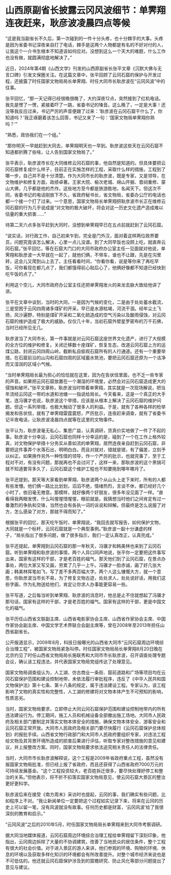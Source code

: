 # 山西原副省长披露云冈风波细节：单霁翔连夜赶来，耿彦波凌晨四点等候

“这是我当副省长不久后，第一次碰到的一件十分头疼，也十分棘手的大事。头疼是因为省委书记深夜亲自打了电话，棘手是这两个人物都是有名的不好对付的人，让我这个一介书生根本不知道该如何应对。没想到这么一个天大的难题，什么工作也没有做，就圆满彻底地解决了。”

近日，2024年第4期《山西文学》刊发的山西原副省长张平文章《沉默大佛与无言口碑》引发文保圈关注。在这篇文章中，张平回顾了云冈石窟的保护与开发过程，还披露了时任国家文物局局长单霁翔、时任大同市长耿彦波在“云冈风波”中的往事。

张平回忆，“那一天记得已经很晚很晚了，大约深夜12点，突然接到了红机电话。我先是愣了一愣，紧接着吓了一跳，省委书记的嗓音。这么晚了，一定是大事！还没等我反应过来，书记严厉的声音便跟了过来：‘耿彦波在云冈石窟干什么了，你知道吗？’我正琢磨着该怎么回答，书记又来了一句：‘国家文物局单霁翔你熟吗？’”

“熟悉，政协我们在一个组。”

“那你明天一早就赶到大同去，单霁翔明天也一早到。耿彦波这些天在云冈石窟不知道都折腾了些啥，让人告到国家文物局了。”

张平表示，耿彦波市长在大同维修云冈石窟的事，他自然是知道的。但具体要把云冈石窟修复成什么样子，目前正在实施怎样的工程，采取什么样的措施，工程到了哪一步，自己并不是十分清楚。作为大同市长的耿彦波，既是专家，又是领导，在文物维护和修复方面，政绩卓著。王家大院、榆次老城、绵山开掘、晋祠重修、蒙山大佛，几乎都是他的杰作。这些地方至今都是旅游胜地，名闻天下。但这次不同，省委书记的电话刚放下不久，省政府秘书长，省文物局，省委办公厅的电话也都一个接一个打了过来。一个意思，国家文物局长单霁翔把耿彦波市长正在维修云冈石窟的行为几乎说成是“对文物的极大破坏，将会对这一历史文化遗产造成难以估量的重大损害……”

待第二天六点多张平赶到大同时，没想到单霁翔早已在五点前就赶到了云冈石窟。

“说实话，对行政工作，自己初来乍到，完全是门外汉，面对着这样两位政界要员，问题究竟该怎么解决，心里一点儿没谱。到了大同早饭也没顾上吃，就直奔云冈石窟。”张平回忆，等在石窟大门口的大同市政府办公室主任一见面就对他说，单霁翔和耿彦波一大早就在一起了，就他们俩，不带车，谁也不让跟，先是在沟里转，这会儿又爬到山上去了。主任看看时间，“你看你看，说是等你来了再吃早饭，可你看现在都几点了，我们都饿得前心贴后心了，他俩好像都不知道已经快到吃午饭的点了。”

利用这个空儿，大同市政府办公室主任还把单霁翔发火的来龙去脉大致给他讲了讲。

张平在文章中谈到，当时的大同，一是因为气候的变化，二是由于处处蓄水截流，三是受困于云冈四周诸多煤矿的开采，早已是水源枯竭，河流干涸。经年尘土飞扬，风沙遍野，特别是煤矿开采和二氧化硫造成的空气污染以及酸雨侵蚀，对云冈石窟的维护造成了极大的威胁。仅仅几十年，当初石窟外壁星罗密布的万千石佛，当时已经所见无几。

耿彦波当了大同市长，第一件事就是对云冈石窟这座世界文化遗产，进行了大规模的全方位的维护和修复。关闭迁移数十座煤矿，恢复生态，改道云冈石窟上方的运煤公路，封闭云冈四周山岭，截断私自偷观石窟所有的人行通道。还有一个重要举措，在石窟前沿的山沟和石窟四周的区域蓄水筑池，要把云冈石窟还原为一个洁净而又湿润的区域小气候。

“当时单霁翔局长最为担心的恰恰就在这里，因为在告状信里面，也不乏一些专家的声音。如果把云冈石窟放置在一个潮湿的环境里，必然会对云冈石窟造成更大的侵蚀和破坏。”张平文章称，耿彦波当时带着单霁翔，其实就是一次现场解说，把当年流经云冈这一带的水道和池塘一一指说给局长。今天看来，这是一个真正的大手笔，连冯骥才也说，耿彦波这个举措，应该是从根本上解决了云冈石窟的维护问题。但这一系列举措，也极大触动了很多人的利益。于是，就有了各种各样的检举揭发和告状信，就有了单霁翔雷霆震怒，严厉批示，连夜赶来调查，就有了省委书记半夜电话，让耿彦波凌晨四点就等在这里的文物事件。

张平认为，耿彦波毫无私心，集思广益，认真调研，货真价实地做了一件了不起的事。耿彦波十分幸运，云冈石窟也同样十分幸运的是，碰到了一个在工作上格外较真，对文物保护举措十分务实从善如流的单霁翔，居然连夜亲自赶到云冈石窟，非要把这件事弄个水落石出，明明白白。而且对就对，错就是错，有了偏差，立刻予以纠正。如果换作另外一种性情的领导，作一个严厉的批示，也就完事了，至于工程对不对，有没有问题，那就再也不会过问了，这样一来，那耿彦波的这个黑锅可就不知道要背多久了，云冈石窟这个维护工程也不知要拖到哪年哪月了。

张平还提到，那天等大家看到单霁翔、耿彦波两个从山头上走下来时，所有的人都有些发懵。他们俩一路比比划划，滔滔不绝，情绪热烈，言谈不休，都已经好几个小时了，依旧毫无倦意。那模样，就好像两个好朋友，很多年没见面了一样。“直看得我两眼发愣，什么叫惺惺惜惺惺，眼前就是。我猜想当时他们之间肯定有过一番激烈的争执和交锋，当然也会有各执一词的诉说和辩解。但最终是怎么说服了对方，怎么感染了对方，那就不得而知了。”

根据张平的回忆，那天吃午饭时，单霁翔说，“我回去就写报告，如何保护文物，大同就是一个标杆，云冈石窟就是一个典型事例。”耿彦波一副十分谦虚的样子，“局长指出了很多问题，做了很多指示，我们一定认真改正，认真完成。”

张平还提起，单霁翔到云冈石窟的那一年秋天，冯骥才和韩美林也来到了云冈石窟。听到单霁翔和耿彦波的事情，两个人异口同声地说，张平你一定要把这件事写出来，国家有这样的干部，才是老百姓的福气。那天他们到了云冈石窟，在景点办事处，两位大家又写又画，劳累了几乎一上午。冯骥才一脸赤诚，画了好几张大画；韩美林挥笔如飞，写了差不多两百幅大字。两个人这么慷慨大方，就一个意思，你耿彦波当市长不易，为了修复文物古迹，处处求人，处处说好话，用我们这些字画，作为礼物送给他们，肯定让你求人办事能更容易一些。

张平写道，之后每当听到单霁翔、耿彦波的消息时，他总是止不住就想起了冯骥才那句话，国家有这样的干部，才是老百姓的福气。国家有这样的干部，更是中国文化的福气。

张平历任山西省文联副主席、山西省电影家协会主席、山西省作家协会主席、中国作家协会副主席、中国文学艺术界联合会副主席等，曾在2008年至2013年担任山西省副省长。

公开报道显示，2009年8月，科技日报曝光的山西省大同市“云冈石窟周边环境综合治理工程”，被国家文物局紧急叫停。时任国家文物局局长单霁翔8月20日晚在北京约见了时任山西省文物局局长施联秀和大同市市长耿彦波，召开调查处理专题会议，确认该工程违法，并代表国家文物局党组传达了处理意见。

国家文物局调查组认为，人工湖、仿古商业一条街、窟前道路和广场等项目均在云冈石窟保护范围和建设控制地带，未依法履行审批程序，违反了《中华人民共和国文物保护法》第十七条、第十八条的规定，属于违法建设工程。专家认为，该工程影响了文物的真实性和完整性，人工湖的修建将对文物本体产生不可预知的影响，性质恶劣。

当时，国家文物局要求，立即停止大同云冈石窟保护范围和建设控制地带内的所有违法建设行为。停工期间，施工人员和机械设备全部撤出施工场地。大同市人民政府及相关部门要制定并落实文物本体安全的措施，确保文物本体安全、游客安全和云冈石窟正常开放。大同市人民政府及相关部门要尽快履行《云冈石窟保护总体规划》的报批手续。山西省文物行政部门和大同市人民政府要组织专家，对违法工程给文物及其背景环境所造成的损害后果进行评估，听取专家对整改措施的意见和建议，并上报整改方案。同时，国家文物局要求依法追究相关责任人的法律责任。

当时，大同市市长耿彦波解释说，这个工程是2009年省政府重点工程，虽然没有报国家文物局批准，但已经上报了省政府，而且还获得了山西省政府7000万元的可持续发展基金。“这个工程投资较大，老百姓拆迁很多，要尽快处理好停工和整治的关系。”但他表示，将不折不扣落实国家文物局意见，使云冈石窟大景区的整治更好更科学。

耿彦波后来在接受《南方周末》采访时也提起，云冈的事，我们确实有些问题，比如程序上不对。“我让新闻单位一定要把这个过程如实记录下来，将来在云冈的历史上可以留一笔，没有风波就没有故事。任何历史都是财富，‘云冈风波’给了我很深刻的教育和启示。”

“云冈风波”之后的2010年5月，时任国家文物局局长单霁翔来到大同市考察调研。

据大同当地媒体报道，云冈石窟周边环境综合治理工程给单霁翔留下深刻印象，他指出，云冈周边拆除了大量的不协调建筑，改善了当地民众的居住条件，整个工程有很大的社会价值。对于进入景区的游人来讲，他们参观的环境、购物的环境、休息的环境以及获取多样化知识的环境都会有所改善提升。对整个城市经济来说也是不可低估的。他还就云冈石窟保护涉及到的窟檐研究、防止风化等部分问题提出了意见与建议。

